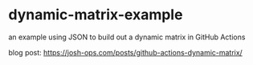 # dynamic-matrix-example

an example using JSON to build out a dynamic matrix in GitHub Actions

blog post: https://josh-ops.com/posts/github-actions-dynamic-matrix/
